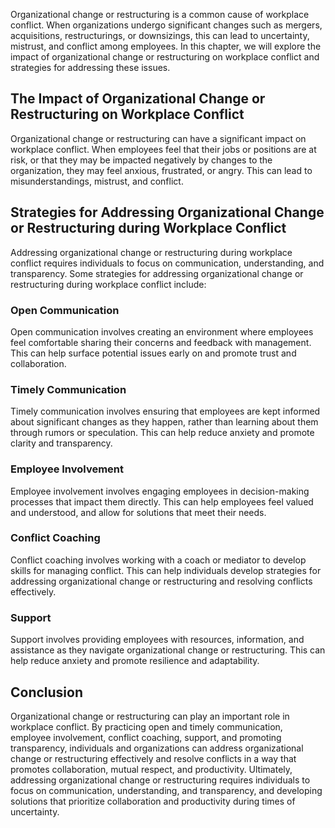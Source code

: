 

Organizational change or restructuring is a common cause of workplace conflict. When organizations undergo significant changes such as mergers, acquisitions, restructurings, or downsizings, this can lead to uncertainty, mistrust, and conflict among employees. In this chapter, we will explore the impact of organizational change or restructuring on workplace conflict and strategies for addressing these issues.

## The Impact of Organizational Change or Restructuring on Workplace Conflict

Organizational change or restructuring can have a significant impact on workplace conflict. When employees feel that their jobs or positions are at risk, or that they may be impacted negatively by changes to the organization, they may feel anxious, frustrated, or angry. This can lead to misunderstandings, mistrust, and conflict.

## Strategies for Addressing Organizational Change or Restructuring during Workplace Conflict

Addressing organizational change or restructuring during workplace conflict requires individuals to focus on communication, understanding, and transparency. Some strategies for addressing organizational change or restructuring during workplace conflict include:

### Open Communication

Open communication involves creating an environment where employees feel comfortable sharing their concerns and feedback with management. This can help surface potential issues early on and promote trust and collaboration.

### Timely Communication

Timely communication involves ensuring that employees are kept informed about significant changes as they happen, rather than learning about them through rumors or speculation. This can help reduce anxiety and promote clarity and transparency.

### Employee Involvement

Employee involvement involves engaging employees in decision-making processes that impact them directly. This can help employees feel valued and understood, and allow for solutions that meet their needs.

### Conflict Coaching

Conflict coaching involves working with a coach or mediator to develop skills for managing conflict. This can help individuals develop strategies for addressing organizational change or restructuring and resolving conflicts effectively.

### Support

Support involves providing employees with resources, information, and assistance as they navigate organizational change or restructuring. This can help reduce anxiety and promote resilience and adaptability.

## Conclusion

Organizational change or restructuring can play an important role in workplace conflict. By practicing open and timely communication, employee involvement, conflict coaching, support, and promoting transparency, individuals and organizations can address organizational change or restructuring effectively and resolve conflicts in a way that promotes collaboration, mutual respect, and productivity. Ultimately, addressing organizational change or restructuring requires individuals to focus on communication, understanding, and transparency, and developing solutions that prioritize collaboration and productivity during times of uncertainty.
